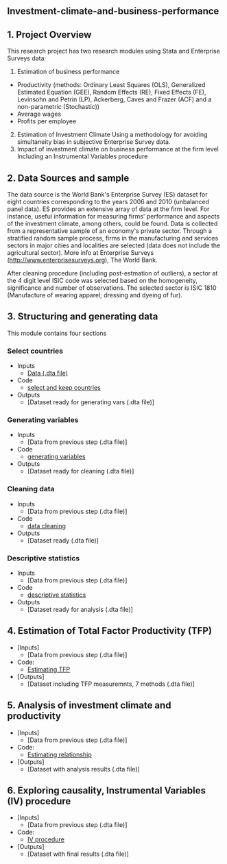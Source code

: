 ## Investment-climate-and-business-performance

## 1. Project Overview
This research project has two research modules using Stata and Enterprise Surveys data:
1. Estimation of business performance
- Productivity (methods: Ordinary Least Squares (OLS), Generalized Estimated Equation (GEE), Random Effects (RE), Fixed Effects (FE), Levinsohn and Petrin (LP), Ackerberg, Caves and Frazer (ACF) and a non-parametric (Stochastic))
- Average wages
- Profits per employee
2. Estimation of Investment Climate
Using a methodology for avoiding simultaneity bias in subjective Enterprise Survey data.
3. Impact of investment climate on business performance at the firm level
Including an Instrumental Variables procedure

## 2. Data Sources and sample
The data source is the World Bank's Enterprise Survey (ES) dataset for eight countries corresponding to the years 2006 and 2010 (unbalanced panel data). ES provides an extensive array of data at the firm level. For instance, useful information for measuring firms' performance and aspects of the investment climate, among others, could be found. Data is collected from a representative sample of an economy's private sector. Through a stratified random sample process, firms in the manufacturing and services sectors in major cities and localities are selected (data does not include the agricultural sector). More info at Enterprise Surveys (http://www.enterprisesurveys.org), The World Bank.

After cleaning procedure (including post-estmation of outliers), a sector at the 4 digit level ISIC code was selected based on the homogeneity, significance and number of observations. The selected sector is ISIC 1810 (Manufacture of wearing apparel; dressing and dyeing of fur).

## 3. Structuring and generating data

This module contains four sections

### Select countries
- Inputs
  - [Data (.dta file)](https://github.com/cmg777/firm-tfp-convergence-brazil/blob/master/Build_database/Brazil_2003_2009_panel.dta)
- Code
  - [select and keep countries](https://github.com/cmg777/firm-tfp-convergence-brazil/blob/master/Build_database/pdf_brazil_build_dataset_main.do)
- Outputs
  - [Dataset ready for generating vars (.dta file)]

### Generating variables
- Inputs
  - [Data from previous step (.dta file)]
- Code
  - [generating variables](https://github.com/cmg777/firm-tfp-convergence-brazil/blob/master/Estimating_TFP/pdf_brazil_tfp_main.do)
- Outputs
  - [Dataset ready for cleaning (.dta file)]
  
 ### Cleaning data
- Inputs
  - [Data from previous step (.dta file)]
- Code
  - [data cleaning](https://github.com/cmg777/firm-tfp-convergence-brazil/blob/master/Estimating_TFP/pdf_brazil_tfp_main.do)
- Outputs
  - [Dataset ready (.dta file)]
   
 ### Descriptive statistics
- Inputs
  - [Data from previous step (.dta file)]
- Code
  - [descriptive statistics](https://github.com/cmg777/firm-tfp-convergence-brazil/blob/master/Estimating_TFP/pdf_brazil_tfp_main.do)
- Outputs
  - [Dataset ready for analysis (.dta file)]
 
## 4. Estimation of Total Factor Productivity (TFP)
 
- [Inputs]
  - [Data from previous step (.dta file)]
- Code:
  - [Estimating TFP](https://github.com/cmg777/firm-tfp-convergence-brazil/blob/master/Distribution-Dynamics-analysis/%20ISIC18LC-acf/RUN_convergence123.m)
- [Outputs]
  - [Dataset including TFP measuremnts, 7 methods (.dta file)]

## 5. Analysis of investment climate and productivity
 
- [Inputs]
  - [Data from previous step (.dta file)]
- Code:
  - [Estimating relationship](https://github.com/cmg777/firm-tfp-convergence-brazil/blob/master/Distribution-Dynamics-analysis/%20ISIC18LC-acf/RUN_convergence123.m)
- [Outputs]
  - [Dataset with analysis results (.dta file)]
  
 ## 6. Exploring causality, Instrumental Variables (IV) procedure
 
- [Inputs]
  - [Data from previous step (.dta file)]
- Code:
  - [IV procedure](https://github.com/cmg777/firm-tfp-convergence-brazil/blob/master/Distribution-Dynamics-analysis/%20ISIC18LC-acf/RUN_convergence123.m)
- [Outputs]
  - [Dataset with final results (.dta file)]
